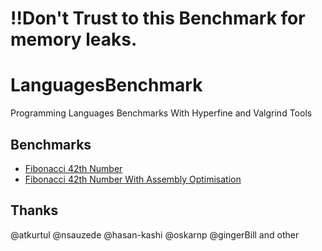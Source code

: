 # !!Don't Trust to this Benchmark for memory leaks.
# LanguagesBenchmark
Programming Languages Benchmarks With Hyperfine and Valgrind Tools

## Benchmarks
- [Fibonacci 42th Number](https://github.com/AliChraghi/LanguagesBenchmark/tree/main/fibonacci)
- [Fibonacci 42th Number With Assembly Optimisation](https://github.com/AliChraghi/LanguagesBenchmark/tree/main/fibonacci)

## Thanks
@atkurtul @nsauzede @hasan-kashi @oskarnp @gingerBill and other
